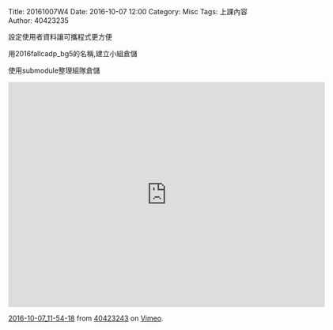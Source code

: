 Title: 20161007W4
Date: 2016-10-07 12:00
Category: Misc
Tags: 上課內容
Author: 40423235
<!-- PELICAN_END_SUMMARY -->
<p>設定使用者資料讓可攜程式更方便</p>

<p>用2016fallcadp_bg5的名稱,建立小組倉儲</p>
<p>使用submodule整理組隊倉儲</p>
<iframe src="https://player.vimeo.com/video/187303117" width="640" height="455" frameborder="0" webkitallowfullscreen mozallowfullscreen allowfullscreen></iframe>
<p><a href="https://vimeo.com/187303117">2016-10-07_11-54-18</a> from <a href="https://vimeo.com/user45620934">40423243</a> on <a href="https://vimeo.com">Vimeo</a>.</p>